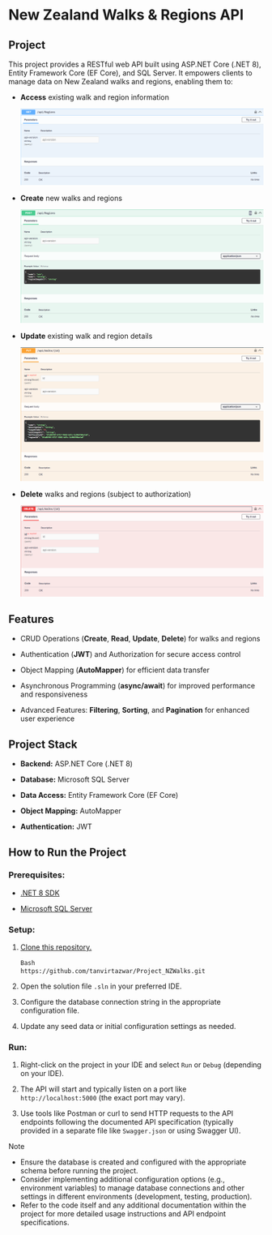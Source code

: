 # New Zealand Walks & Regions API
## Project

This project provides a RESTful web API built using ASP.NET Core (.NET 8), Entity Framework Core (EF Core), and SQL Server. It empowers clients to manage data on New Zealand walks and regions, enabling them to:

- **Access** existing walk and region information

  ![alt text](image.png)

- **Create** new walks and regions

  ![alt text](image-1.png)

- **Update** existing walk and region details

  ![alt text](image-2.png)

- **Delete** walks and regions (subject to authorization)

  ![alt text](image-3.png)

## Features

- CRUD Operations (**Create**, **Read**, **Update**, **Delete**) for walks and regions

- Authentication (**JWT**) and Authorization for secure access control

- Object Mapping (**AutoMapper**) for efficient data transfer

- Asynchronous Programming (**async/await**) for improved performance and responsiveness

- Advanced Features: **Filtering**, **Sorting**, and **Pagination** for enhanced user experience

## Project Stack

- **Backend:** ASP.NET Core (.NET 8)

- **Database:** Microsoft SQL Server

- **Data Access:** Entity Framework Core (EF Core)

- **Object Mapping:** AutoMapper

- **Authentication:** JWT

## How to Run the Project

### Prerequisites:

- [.NET 8 SDK](https://dotnet.microsoft.com/en-us/download)

- [Microsoft SQL Server](https://www.microsoft.com/en-us/sql-server/sql-server-downloads) 

### Setup:

1. [Clone this repository.](https://github.com/tanvirtazwar/Project_NZWalks.git)
   ```
   Bash
   https://github.com/tanvirtazwar/Project_NZWalks.git
   ```

2. Open the solution file `.sln` in your preferred IDE.

3. Configure the database connection string in the appropriate configuration file.

4. Update any seed data or initial configuration settings as needed.

### Run:

1. Right-click on the project in your IDE and select `Run` or `Debug` (depending on your IDE).

2. The API will start and typically listen on a port like `http://localhost:5000` (the exact port may vary).

3. Use tools like Postman or curl to send HTTP requests to the API endpoints following the documented API specification (typically provided in a separate file like `Swagger.json` or using Swagger UI).

> [!NOTE]
> - Ensure the database is created and configured with the appropriate schema before running the project.
> - Consider implementing additional configuration options (e.g., environment variables) to manage database connections and other settings in different environments (development, testing, production).
> - Refer to the code itself and any additional documentation within the project for more detailed usage instructions and API endpoint specifications.